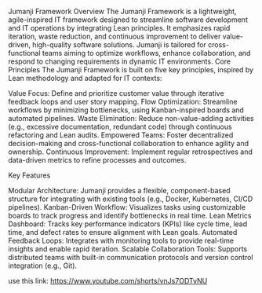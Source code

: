 Jumanji Framework Overview
The Jumanji Framework is a lightweight, agile-inspired IT framework designed to streamline software development and IT operations by integrating Lean principles. It emphasizes rapid iteration, waste reduction, and continuous improvement to deliver value-driven, high-quality software solutions. Jumanji is tailored for cross-functional teams aiming to optimize workflows, enhance collaboration, and respond to changing requirements in dynamic IT environments.
Core Principles
The Jumanji Framework is built on five key principles, inspired by Lean methodology and adapted for IT contexts:

Value Focus: Define and prioritize customer value through iterative feedback loops and user story mapping.
Flow Optimization: Streamline workflows by minimizing bottlenecks, using Kanban-inspired boards and automated pipelines.
Waste Elimination: Reduce non-value-adding activities (e.g., excessive documentation, redundant code) through continuous refactoring and Lean audits.
Empowered Teams: Foster decentralized decision-making and cross-functional collaboration to enhance agility and ownership.
Continuous Improvement: Implement regular retrospectives and data-driven metrics to refine processes and outcomes.

Key Features

Modular Architecture: Jumanji provides a flexible, component-based structure for integrating with existing tools (e.g., Docker, Kubernetes, CI/CD pipelines).
Kanban-Driven Workflow: Visualizes tasks using customizable boards to track progress and identify bottlenecks in real time.
Lean Metrics Dashboard: Tracks key performance indicators (KPIs) like cycle time, lead time, and defect rates to ensure alignment with Lean goals.
Automated Feedback Loops: Integrates with monitoring tools to provide real-time insights and enable rapid iteration.
Scalable Collaboration Tools: Supports distributed teams with built-in communication protocols and version control integration (e.g., Git).


use this link: https://www.youtube.com/shorts/vnJs7ODTvNU
